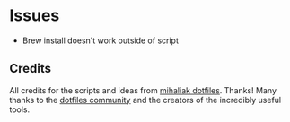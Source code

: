 # Issues
- Brew install doesn't work outside of script
## Credits

All credits for the scripts and ideas from [mihaliak dotfiles](https://github.com/mihaliak/dotfiles). Thanks!
Many thanks to the [dotfiles community](http://dotfiles.github.io/) and the creators of the incredibly useful tools.
